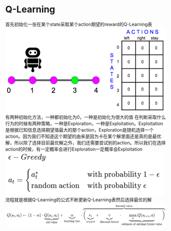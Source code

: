 # Q-Learning
首先初始化一张在某个state采取某个action期望的reward的Q-Learning表
![img](./img/Q-Learning_init_Table.png)
有两种初始化方法，一种都初始化为0，一种是初始化为很大的值
在判断采取什么行为的时候有两种策略，一种是Exploration，一种是Exploitation。Exploitation是根据已知信息选择期望值最大的那个action，Exploration是随机选择一个action。因为我们不知道这个期望的由来是因为卡在某个解里面还是真的是最优解，所以除了选择目前最优解之外，我们还需要尝试别的action。所以我们在选择action的时候，有一定概率会进行Exploration一定概率会Exploitation
![img](./img/Q-Learning_Action.png)
流程就是根据Q-Learning的公式不断更新Q-Learning表然后选择最优的解
![img](./img/Q-Learning_Formula.png)
